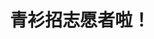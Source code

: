 ---
title: 青衫招志愿者啦！
tags: [Aspie, 自闭症, ASD, AS]
color: secondary
description: 孤独症谱系障碍人士与神经典型人士，都是独特而独立的个体。不论 NT 单方面教育 ASD 适应社会，还是 ASD 群体单方面呼吁 NT 对其包容，对另一方都是一种「压抑本能」、「过度适应」的行为。
external_url: http://mp.weixin.qq.com/s?__biz=MzIyMzgyMjY5NQ==&amp;mid=2247483825&amp;idx=3&amp;sn=f2378e8979094be4971a80edac4cc4db&amp;chksm=e81917b9df6e9eaf3834ef4ba2c2ffdda7303ae6395d362ed96f2f154d268df5bc8f1c061c3d&amp;scene=27#wechat_redirect
---
